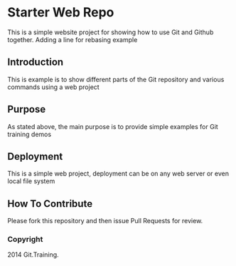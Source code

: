 # Starter Web Repo

This is a simple website project for showing how to use Git and Github together. Adding a line for rebasing example

## Introduction

This is example is to show different parts of the Git repository and various commands using a web project

## Purpose

As stated above, the main purpose is to provide simple examples for Git training demos

## Deployment


This is a simple web project, deployment can be on any web server or even local file system


## How To Contribute

Please fork this repository and then issue Pull Requests for review.

### Copyright

2014 Git.Training.